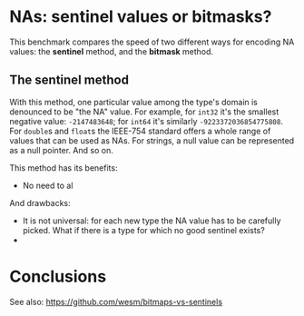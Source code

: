 # NAs: sentinel values or bitmasks?

This benchmark compares the speed of two different ways for encoding
NA values: the **sentinel** method, and the **bitmask** method.

## The sentinel method

With this method, one particular value among the type's domain is denounced 
to be "the NA" value. For example, for `int32` it's the smallest negative
value: `-2147483648`; for `int64` it's similarly `-9223372036854775808`.
For `double`s and `float`s the IEEE-754 standard offers a whole range of
values that can be used as NAs. For strings, a null value can be represented
as a null pointer. And so on.

This method has its benefits:
- No need to al

And drawbacks:
- It is not universal: for each new type the NA value has to be carefully
  picked. What if there is a type for which no good sentinel exists?
- 


# Conclusions



See also: https://github.com/wesm/bitmaps-vs-sentinels
